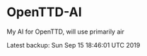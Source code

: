 # OpenTTD-AI
My AI for OpenTTD, will use primarily air

Latest backup: Sun Sep 15 18:46:01 UTC 2019
